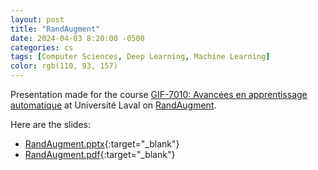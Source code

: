 ```yaml
---
layout: post
title: "RandAugment"
date: 2024-04-03 8:20:00 -0500
categories: cs
tags: [Computer Sciences, Deep Learning, Machine Learning]
color: rgb(110, 93, 157)
---
```


Presentation made for the course [GIF-7010: Avancées en apprentissage automatique](https://www.ulaval.ca/etudes/cours/gif-7010-avancees-en-apprentissage-automatique) at Université Laval on [RandAugment](https://arxiv.org/abs/1909.13719).

Here are the slides:
- [RandAugment.pptx](/assets/presentations/RandAugment.pptx){:target="_blank"}
- [RandAugment.pdf](/assets/presentations/RandAugment.pdf){:target="_blank"}
